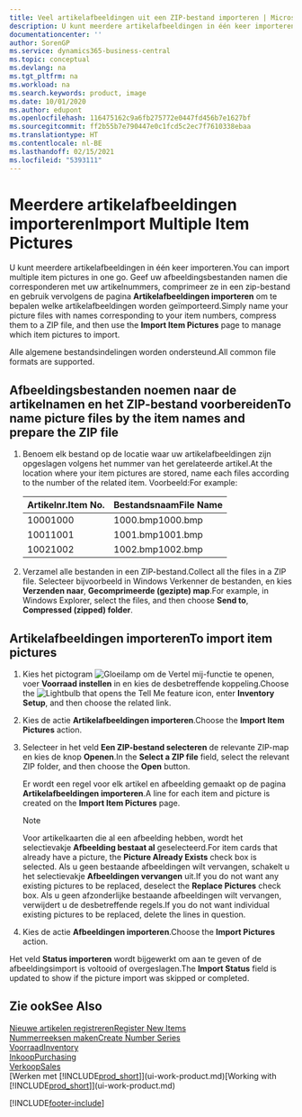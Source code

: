 ```yaml
---
title: Veel artikelafbeeldingen uit een ZIP-bestand importeren | Microsoft Docs
description: U kunt meerdere artikelafbeeldingen in één keer importeren. Geef uw afbeeldingsbestanden namen die corresponderen met uw artikelnummers, comprimeer ze in een zip-bestand en gebruik vervolgens de pagina Artikelafbeeldingen importeren om te bepalen welke artikelafbeeldingen worden geïmporteerd.
documentationcenter: ''
author: SorenGP
ms.service: dynamics365-business-central
ms.topic: conceptual
ms.devlang: na
ms.tgt_pltfrm: na
ms.workload: na
ms.search.keywords: product, image
ms.date: 10/01/2020
ms.author: edupont
ms.openlocfilehash: 116475162c9a6fb275772e0447fd456b7e1627bf
ms.sourcegitcommit: ff2b55b7e790447e0c1fcd5c2ec7f7610338ebaa
ms.translationtype: HT
ms.contentlocale: nl-BE
ms.lasthandoff: 02/15/2021
ms.locfileid: "5393111"
---
```

# <a name="import-multiple-item-pictures"></a><span data-ttu-id="ff345-104">Meerdere artikelafbeeldingen importeren</span><span class="sxs-lookup"><span data-stu-id="ff345-104">Import Multiple Item Pictures</span></span>
<span data-ttu-id="ff345-105">U kunt meerdere artikelafbeeldingen in één keer importeren.</span><span class="sxs-lookup"><span data-stu-id="ff345-105">You can import multiple item pictures in one go.</span></span> <span data-ttu-id="ff345-106">Geef uw afbeeldingsbestanden namen die corresponderen met uw artikelnummers, comprimeer ze in een zip-bestand en gebruik vervolgens de pagina **Artikelafbeeldingen importeren** om te bepalen welke artikelafbeeldingen worden geïmporteerd.</span><span class="sxs-lookup"><span data-stu-id="ff345-106">Simply name your picture files with names corresponding to your item numbers, compress them to a ZIP file, and then use the **Import Item Pictures** page to manage which item pictures to import.</span></span>

<span data-ttu-id="ff345-107">Alle algemene bestandsindelingen worden ondersteund.</span><span class="sxs-lookup"><span data-stu-id="ff345-107">All common file formats are supported.</span></span>

## <a name="to-name-picture-files-by-the-item-names-and-prepare-the-zip-file"></a><span data-ttu-id="ff345-108">Afbeeldingsbestanden noemen naar de artikelnamen en het ZIP-bestand voorbereiden</span><span class="sxs-lookup"><span data-stu-id="ff345-108">To name picture files by the item names and prepare the ZIP file</span></span>
1. <span data-ttu-id="ff345-109">Benoem elk bestand op de locatie waar uw artikelafbeeldingen zijn opgeslagen volgens het nummer van het gerelateerde artikel.</span><span class="sxs-lookup"><span data-stu-id="ff345-109">At the location where your item pictures are stored, name each files according to the number of the related item.</span></span> <span data-ttu-id="ff345-110">Voorbeeld:</span><span class="sxs-lookup"><span data-stu-id="ff345-110">For example:</span></span>

    |<span data-ttu-id="ff345-111">Artikelnr.</span><span class="sxs-lookup"><span data-stu-id="ff345-111">Item No.</span></span>|<span data-ttu-id="ff345-112">Bestandsnaam</span><span class="sxs-lookup"><span data-stu-id="ff345-112">File Name</span></span>|
    |-|-|
    |<span data-ttu-id="ff345-113">1000</span><span class="sxs-lookup"><span data-stu-id="ff345-113">1000</span></span>|<span data-ttu-id="ff345-114">1000.bmp</span><span class="sxs-lookup"><span data-stu-id="ff345-114">1000.bmp</span></span>|
    |<span data-ttu-id="ff345-115">1001</span><span class="sxs-lookup"><span data-stu-id="ff345-115">1001</span></span>|<span data-ttu-id="ff345-116">1001.bmp</span><span class="sxs-lookup"><span data-stu-id="ff345-116">1001.bmp</span></span>|
    |<span data-ttu-id="ff345-117">1002</span><span class="sxs-lookup"><span data-stu-id="ff345-117">1002</span></span>|<span data-ttu-id="ff345-118">1002.bmp</span><span class="sxs-lookup"><span data-stu-id="ff345-118">1002.bmp</span></span>|

2. <span data-ttu-id="ff345-119">Verzamel alle bestanden in een ZIP-bestand.</span><span class="sxs-lookup"><span data-stu-id="ff345-119">Collect all the files in a ZIP file.</span></span> <span data-ttu-id="ff345-120">Selecteer bijvoorbeeld in Windows Verkenner de bestanden, en kies **Verzenden naar**, **Gecomprimeerde (gezipte) map**.</span><span class="sxs-lookup"><span data-stu-id="ff345-120">For example, in Windows Explorer, select the files, and then choose **Send to**, **Compressed (zipped) folder**.</span></span>     

## <a name="to-import-item-pictures"></a><span data-ttu-id="ff345-121">Artikelafbeeldingen importeren</span><span class="sxs-lookup"><span data-stu-id="ff345-121">To import item pictures</span></span>
1. <span data-ttu-id="ff345-122">Kies het pictogram ![Gloeilamp om de Vertel mij-functie te openen](media/ui-search/search_small.png "Vertel me wat u wilt doen"), voer **Voorraad instellen** in en kies de desbetreffende koppeling.</span><span class="sxs-lookup"><span data-stu-id="ff345-122">Choose the ![Lightbulb that opens the Tell Me feature](media/ui-search/search_small.png "Tell me what you want to do") icon, enter **Inventory Setup**, and then choose the related link.</span></span>
2. <span data-ttu-id="ff345-123">Kies de actie **Artikelafbeeldingen importeren**.</span><span class="sxs-lookup"><span data-stu-id="ff345-123">Choose the **Import Item Pictures** action.</span></span>
3. <span data-ttu-id="ff345-124">Selecteer in het veld **Een ZIP-bestand selecteren** de relevante ZIP-map en kies de knop **Openen**.</span><span class="sxs-lookup"><span data-stu-id="ff345-124">In the **Select a ZIP file** field, select the relevant ZIP folder, and then choose the **Open** button.</span></span>

    <span data-ttu-id="ff345-125">Er wordt een regel voor elk artikel en afbeelding gemaakt op de pagina **Artikelafbeeldingen importeren**.</span><span class="sxs-lookup"><span data-stu-id="ff345-125">A line for each item and picture is created on the **Import Item Pictures** page.</span></span>

    > [!NOTE]
    > <span data-ttu-id="ff345-126">Voor artikelkaarten die al een afbeelding hebben, wordt het selectievakje **Afbeelding bestaat al** geselecteerd.</span><span class="sxs-lookup"><span data-stu-id="ff345-126">For item cards that already have a picture, the **Picture Already Exists** check box is selected.</span></span> <span data-ttu-id="ff345-127">Als u geen bestaande afbeeldingen wilt vervangen, schakelt u het selectievakje **Afbeeldingen vervangen** uit.</span><span class="sxs-lookup"><span data-stu-id="ff345-127">If you do not want any existing pictures to be replaced, deselect the **Replace Pictures** check box.</span></span> <span data-ttu-id="ff345-128">Als u geen afzonderlijke bestaande afbeeldingen wilt vervangen, verwijdert u de desbetreffende regels.</span><span class="sxs-lookup"><span data-stu-id="ff345-128">If you do not want individual existing pictures to be replaced, delete the lines in question.</span></span>

3. <span data-ttu-id="ff345-129">Kies de actie **Afbeeldingen importeren**.</span><span class="sxs-lookup"><span data-stu-id="ff345-129">Choose the **Import Pictures** action.</span></span>

<span data-ttu-id="ff345-130">Het veld **Status importeren** wordt bijgewerkt om aan te geven of de afbeeldingsimport is voltooid of overgeslagen.</span><span class="sxs-lookup"><span data-stu-id="ff345-130">The **Import Status** field is updated to show if the picture import was skipped or completed.</span></span>       

## <a name="see-also"></a><span data-ttu-id="ff345-131">Zie ook</span><span class="sxs-lookup"><span data-stu-id="ff345-131">See Also</span></span>
[<span data-ttu-id="ff345-132">Nieuwe artikelen registreren</span><span class="sxs-lookup"><span data-stu-id="ff345-132">Register New Items</span></span>](inventory-how-register-new-items.md)  
[<span data-ttu-id="ff345-133">Nummerreeksen maken</span><span class="sxs-lookup"><span data-stu-id="ff345-133">Create Number Series</span></span>](ui-create-number-series.md)  
[<span data-ttu-id="ff345-134">Voorraad</span><span class="sxs-lookup"><span data-stu-id="ff345-134">Inventory</span></span>](inventory-manage-inventory.md)  
[<span data-ttu-id="ff345-135">Inkoop</span><span class="sxs-lookup"><span data-stu-id="ff345-135">Purchasing</span></span>](purchasing-manage-purchasing.md)  
[<span data-ttu-id="ff345-136">Verkoop</span><span class="sxs-lookup"><span data-stu-id="ff345-136">Sales</span></span>](sales-manage-sales.md)  
<span data-ttu-id="ff345-137">[Werken met [!INCLUDE[prod_short](includes/prod_short.md)]](ui-work-product.md)</span><span class="sxs-lookup"><span data-stu-id="ff345-137">[Working with [!INCLUDE[prod_short](includes/prod_short.md)]](ui-work-product.md)</span></span>


[!INCLUDE[footer-include](includes/footer-banner.md)]